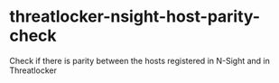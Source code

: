 # threatlocker-nsight-host-parity-check
Check if there is parity between the hosts registered in N-Sight and in Threatlocker
